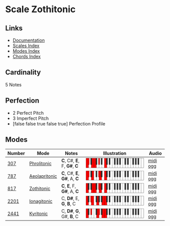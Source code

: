 # Scale Zothitonic

## Links

- [Documentation](index.md)
- [Scales Index](Scales.md)
- [Modes Index](Modes.md)
- [Chords Index](Chords.md)

## Cardinality

5 Notes

## Perfection

- 2 Perfect Pitch
- 3 Imperfect Pitch
- [false false true false true] Perfection Profile

## Modes

| Number | Mode | Notes | Illustration | Audio |
|--------|------|-------|--------------|-------|
| [307](https://ianring.com/musictheory/scales/307) | [Phrolitonic](ModePhrolitonic.md) | **C**, C#, **E**, F, **G#**, **C** | ![CNaturalPhrolitonic](ModeCNaturalPhrolitonic.png) | [midi](ModeCNaturalPhrolitonic.mid) [ogg](ModeCNaturalPhrolitonic.ogg) | 
| [787](https://ianring.com/musictheory/scales/787) | [Aeolapritonic](ModeAeolapritonic.md) | **C**, C#, **E**, **G#**, A, **C** | ![CNaturalAeolapritonic](ModeCNaturalAeolapritonic.png) | [midi](ModeCNaturalAeolapritonic.mid) [ogg](ModeCNaturalAeolapritonic.ogg) | 
| [817](https://ianring.com/musictheory/scales/817) | [Zothitonic](ModeZothitonic.md) | **C**, **E**, F, **G#**, A, **C** | ![CNaturalZothitonic](ModeCNaturalZothitonic.png) | [midi](ModeCNaturalZothitonic.mid) [ogg](ModeCNaturalZothitonic.ogg) | 
| [2201](https://ianring.com/musictheory/scales/2201) | [Ionagitonic](ModeIonagitonic.md) | C, **D#**, E, **G**, **B**, C | ![CNaturalIonagitonic](ModeCNaturalIonagitonic.png) | [midi](ModeCNaturalIonagitonic.mid) [ogg](ModeCNaturalIonagitonic.ogg) | 
| [2441](https://ianring.com/musictheory/scales/2441) | [Kyritonic](ModeKyritonic.md) | C, **D#**, **G**, G#, **B**, C | ![CNaturalKyritonic](ModeCNaturalKyritonic.png) | [midi](ModeCNaturalKyritonic.mid) [ogg](ModeCNaturalKyritonic.ogg) | 
